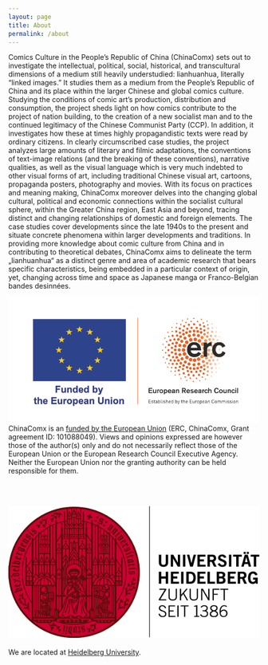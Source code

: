 ```yaml
---
layout: page
title: About
permalink: /about
---
```


Comics Culture in the People’s Republic of China (ChinaComx) sets out to investigate the intellectual, political, social, historical, and transcultural dimensions of a medium still heavily understudied: lianhuanhua, literally “linked images.” It studies them as a medium from the People’s Republic of China and its place within the larger Chinese and global comics culture. Studying the conditions of comic art’s production, distribution and consumption, the project sheds light on how comics contribute to the project of nation building, to the creation of a new socialist man and to the continued legitimacy of the Chinese Communist Party (CCP). In addition, it investigates how these at times highly propagandistic texts were read by ordinary citizens. In clearly circumscribed case studies, the project analyzes large amounts of literary and filmic adaptations, the conventions of text-image relations (and the breaking of these conventions), narrative qualities, as well as the visual language which is very much indebted to other visual forms of art, including traditional Chinese visual art, cartoons, propaganda posters, photography and movies. With its focus on practices and meaning making, ChinaComx moreover delves into the changing global cultural, political and economic connections within the socialist cultural sphere, within the Greater China region, East Asia and beyond, tracing distinct and changing relationships of domestic and foreign elements. The case studies cover developments since the late 1940s to the present and situate concrete phenomena within larger developments and traditions. In providing more knowledge about comic culture from China and in contributing to theoretical debates, ChinaComx aims to delineate the term „lianhuanhua“ as a distinct genre and area of academic research that bears specific characteristics, being embedded in a particular context of origin, yet, changing across time and space as Japanese manga or Franco-Belgian bandes desinnées.

![Alt text](../assets/img/logo-erc.png) 
ChinaComx is an [funded by the European Union](https://cordis.europa.eu/project/id/101088049) (ERC, ChinaComx, Grant agreement ID: 101088049). Views and opinions expressed are however those of the author(s) only and do not necessarily reflect those of the European Union or the European Research Council Executive Agency. Neither the European Union nor the granting authority can be held responsible for them.

<br>
<br>

![Alt text](../assets/img/logo-heidelberg.png)
<br>
<br>
We are located at [Heidelberg University](https://www.cats.uni-heidelberg.de/index_en.html).